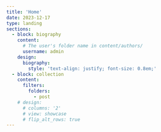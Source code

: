 ```yaml
---
title: 'Home'
date: 2023-12-17
type: landing
sections:
  - block: biography
    content:
      # The user's folder name in content/authors/
      username: admin
    design:
      biography:
        style: 'text-align: justify; font-size: 0.8em;'
  - block: collection
    content:
      filters:
        folders:
          - post
    # design:
      # columns: '2'
      # view: showcase
      # flip_alt_rows: true
---
```

